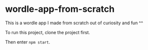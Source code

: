 # wordle-app-from-scratch
This is a wordle app I made from scratch out of curiosity and fun ^^

To run this project, clone the project first.

Then enter ```npm start```.
